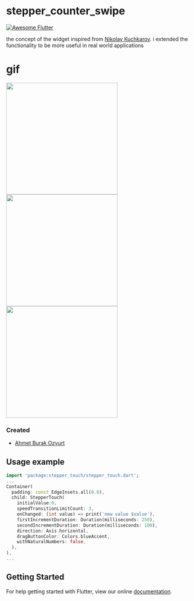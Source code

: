 # stepper_counter_swipe
<a href="https://stackoverflow.com/questions/tagged/flutter?sort=votes">
   <img alt="Awesome Flutter" src="https://img.shields.io/badge/Awesome-Flutter-blue.svg?longCache=true&style=flat-square" />
</a>

 the concept of the widget inspired
 from [Nikolay Kuchkarov](https://dribbble.com/shots/5639404-Stepper-XVIII).
 i extended  the functionality to be more useful in real world applications

# gif
<img src="https://github.com/burakozyurt/stepper_counter_swipe/blob/master/documents/blue.gif?raw=true" width="300"/> <img src="https://github.com/burakozyurt/stepper_counter_swipe/blob/master/documents/green.gif?raw=true" width="300"/> <img src="https://github.com/burakozyurt/stepper_counter_swipe/blob/master/documents/red.gif?raw=true" width="300"/>

### Created

* [Ahmet Burak Ozyurt](https://github.com/burakozyurt)

## Usage example

```dart
import 'package:stepper_touch/stepper_touch.dart';
...
Container(
  padding: const EdgeInsets.all(8.0),
  child: StepperTouch(
    initialValue:0,
    speedTransitionLimitCount: 3,
    onChanged: (int value) => print('new value $value'),
    firstIncrementDuration: Duration(milliseconds: 250),
    secondIncrementDuration: Duration(milliseconds: 100),
    direction: Axis.horizontal,
    dragButtonColor: Colors.blueAccent,
    withNaturalNumbers: false,
  ),
),
...
```
## Getting Started

For help getting started with Flutter, view our online
[documentation](https://flutter.io/).
